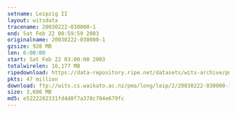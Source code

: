 ```yaml
---
setname: Leipzig II
layout: witsdata
tracename: 20030222-030000-1
end: Sat Feb 22 08:59:59 2003
originalname: 20030222-030000-1
gzsize: 928 MB
len: 6:00:00
start: Sat Feb 22 03:00:00 2003
totalwirelen: 16,177 MB
ripedownload: https://data-repository.ripe.net/datasets/wits-archive/pma/long/leip/2/20030222-030000-1.gz
pkts: 47 million
download: ftp://wits.cs.waikato.ac.nz/pma/long/leip/2/20030222-030000-1.gz
size: 3,606 MB
md5: e5222282331fd4d8f7a378c704e679fc
---
```


